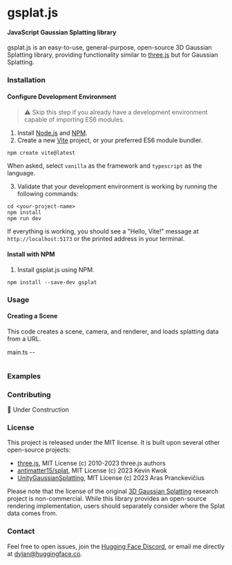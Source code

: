 # gsplat.js

#### JavaScript Gaussian Splatting library

gsplat.js is an easy-to-use, general-purpose, open-source 3D Gaussian Splatting library, providing functionality similar to [three.js](https://github.com/mrdoob/three.js) but for Gaussian Splatting.

### Installation

#### Configure Development Environment

> ⚠️ Skip this step if you already have a development environment capable of importing ES6 modules.

1. Install [Node.js](https://nodejs.org/en/download/) and [NPM](https://www.npmjs.com/get-npm).
2. Create a new [Vite](https://vitejs.dev/) project, or your preferred ES6 module bundler.

```
npm create vite@latest
```

When asked, select `vanilla` as the framework and `typescript` as the language.

3. Validate that your development environment is working by running the following commands:

```
cd <your-project-name>
npm install
npm run dev
```

If everything is working, you should see a "Hello, Vite!" message at `http://localhost:5173` or the printed address in your terminal.

#### Install with NPM

1. Install gsplat.js using NPM.

```
npm install --save-dev gsplat
```

### Usage

#### Creating a Scene

This code creates a scene, camera, and renderer, and loads splatting data from a URL.

main.ts --
```

```

### Examples

### Contributing

🚧 Under Construction

### License

This project is released under the MIT license. It is built upon several other open-source projects:

-   [three.js](https://github.com/mrdoob/three.js), MIT License (c) 2010-2023 three.js authors
-   [antimatter15/splat](https://github.com/antimatter15/splat), MIT License (c) 2023 Kevin Kwok
-   [UnityGaussianSplatting](https://github.com/aras-p/UnityGaussianSplatting), MIT License (c) 2023 Aras Pranckevičius

Please note that the license of the original [3D Gaussian Splatting](https://github.com/graphdeco-inria/gaussian-splatting) research project is non-commercial. While this library provides an open-source rendering implementation, users should separately consider where the Splat data comes from.

### Contact

Feel free to open issues, join the [Hugging Face Discord](https://hf.co/join/discord), or email me directly at [dylan@huggingface.co](mailto:dylan@huggingface.co).
